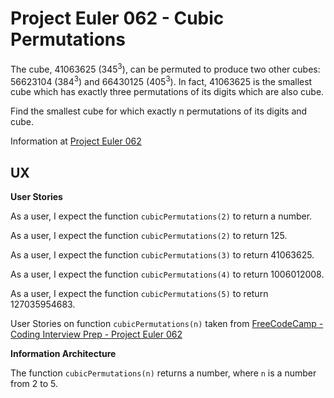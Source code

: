 # Project Euler 062 - Cubic Permutations

The cube, 41063625 (345<sup>3</sup>), can be permuted to produce two other cubes: 56623104 (384<sup>3</sup>) and 66430125 (405<sup>3</sup>).  In fact, 41063625 is the smallest cube which has exactly three permutations of its digits which are also cube.

Find the smallest cube for which exactly n permutations of its digits and cube.

Information at [Project Euler 062](https://projecteuler.net/problem=62)

## UX

**User Stories**

As a user, I expect the function `cubicPermutations(2)` to return a number.

As a user, I expect the function `cubicPermutations(2)` to return 125.

As a user, I expect the function `cubicPermutations(3)` to return 41063625.

As a user, I expect the function `cubicPermutations(4)` to return 1006012008.

As a user, I expect the function `cubicPermutations(5)` to return 127035954683.

User Stories on function `cubicPermutations(n)` taken from [FreeCodeCamp - Coding Interview Prep - Project Euler 062](https://www.freecodecamp.org/learn/coding-interview-prep/project-euler/problem-62-cubic-permutations)

**Information Architecture**

The function `cubicPermutations(n)` returns a number, where `n` is a number from 2 to 5.

